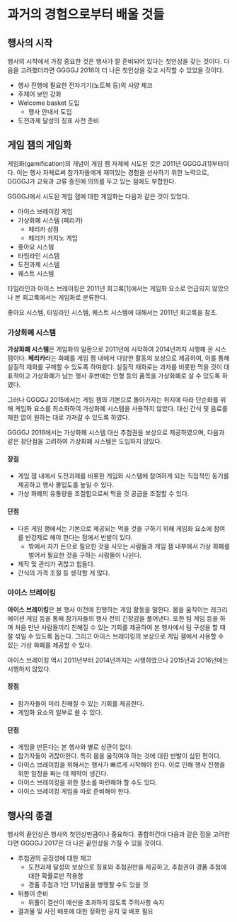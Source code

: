 # 과거의 경험으로부터 배울 것들

## 행사의 시작

행사의 시작에서 가장 중요한 것은 행사가 잘 준비되어 있다는 첫인상을 갖는 것이다. 다음을 고려했더라면 GGGGJ 2016이 더 나은 첫인상을 갖고 시작할 수 있었을 것이다.

* 행사 진행에 필요한 전자기기(노트북 등)의 사양 체크
* 주제어 보안 강화
* Welcome basket 도입
    * 행사 안내서 도입
* 도전과제 달성의 징표 사전 준비

## 게임 잼의 게임화

게임화(gamification)의 개념이 게임 잼 자체에 시도된 것은 2011년 GGGGJ\[1\]부터이다.
이는 행사 자체로써 참가자들에게 재미있는 경험을 선사하기 위한 노력으로, GGGGJ가 교육과 교류 증진에 의의를 두고 있는 점에도 부합한다.

GGGGJ에서 시도된 게임 잼에 대한 게임화는 다음과 같은 것이 있었다.

* 아이스 브레이킹 게임
* 가상화폐 시스템 (페리카)
    * 페리카 상점
    * 페리카 카지노 게임
* 좋아요 시스템
* 타임라인 시스템
* 도전과제 시스템
* 퀘스트 시스템

타임라인과 아이스 브레이킹은 2011년 회고록\[1\]에서는 게임화 요소로 언급되지 않았으나 본 회고록에서는 게임화로 분류한다.

좋아요 시스템, 타임라인 시스템, 퀘스트 시스템에 대해서는 2011년 회고록을 참조.

### 가상화폐 시스템

**가상화폐 시스템**은 게임화의 일환으로 2011년에 시작하여 2014년까지 시행해 온 시스템이다.
**페리카**라는 화폐를 게임 잼 내에서 다양한 활동의 보상으로 제공하여, 이를 통해 실질적 재화를 구매할 수 있도록 하여왔다.
실질적 재화로는 과자를 비롯한 먹을 것이 대표적이고 가상화폐가 남는 행사 후반에는 인형 등의 품목을 가상화폐로 살 수 있도록 하였다.

그러나 GGGGJ 2015에서는 게임 잼의 기본으로 돌아가자는 취지에 따라 단순화를 위해 게임화 요소를 최소화하여 가상화폐 시스템을 사용하지 않았다.
대신 간식 및 음료를 제한 없이 원하는 대로 가져갈 수 있도록 하였다.

GGGGJ 2016에서는 가상화폐 시스템 대신 추첨권을 보상으로 제공하였으며, 다음과 같은 장단점을 고려하여 가상화폐 시스템은 도입하지 않았다.

#### 장점

* 게임 잼 내에서 도전과제를 비롯한 게임화 시스템에 참여하게 되는 직접적인 동기를 제공하고 행사 몰입도를 높일 수 있다.
* 가상 화폐의 유통량을 조절함으로써 먹을 것 공급을 조절할 수 있다.

#### 단점

* 다른 게임 잼에서는 기본으로 제공되는 먹을 것을 구하기 위해 게임화 요소에 참여를 반강제로 해야 한다는 점에서 반발이 있다.
    * 밖에서 자기 돈으로 필요한 것을 사오는 사람들과 게임 잼 내부에서 가상 화폐를 벌어서 필요한 것을 구하는 사람들이 나뉜다.
* 제작 및 관리가 귀찮고 힘들다.
* 간식의 가격 조절 등 생각할 게 많다.

### 아이스 브레이킹

**아이스 브레이킹**은 본 행사 이전에 진행하는 게임 활동을 말한다.
몸을 움직이는 레크리에이션 게임 등을 통해 참가자들의 행사 전의 긴장감을 풀어낸다.
또한 팀 게임 등을 하며 처음 만난 사람들끼리 친해질 수 있는 기회를 제공하여 본 행사에서 팀 구성을 할 때 잘 섞일 수 있도록 돕는다.
그리고 아이스 브레이킹의 보상으로 게임 잼에서 사용할 수 있는 가상 화폐를 제공할 수 있다.

아이스 브레이킹 역시 2011년부터 2014년까지는 시행하였으나 2015년과 2016년에는 시행하지 않았다.

#### 장점

* 참가자들이 미리 친해질 수 있는 기회를 제공한다.
* 게임화 요소의 일부로 쓸 수 있다.

#### 단점

* 게임을 만든다는 본 행사와 별로 상관이 없다.
* 참가자들이 귀찮아한다.
  특히 몸을 움직여야 하는 것에 대한 반발이 심한 편이다.
* 아이스 브레이킹을 위해서는 행사가 빠르게 시작해야 한다.
  이로 인해 행사 진행을 위한 일정을 짜는 데 제약이 생긴다.
* 아이스 브레이킹을 위한 장소를 마련해야 할 수도 있다.
* 아이스 브레이킹 게임을 따로 준비해야 한다.

## 행사의 종결

행사의 끝인상은 행사의 첫인상만큼이나 중요하다. 종합하건대 다음과 같은 점을 고려한다면 GGGGJ 2017은 더 나은 끝인상을 가질 수 있을 것이다.

* 추첨권의 공정성에 대한 재고
    * 도전과제 달성의 보상으로 징표와 추첨권만을 제공하고, 추첨권이 경품 추첨에 대한 확률로만 작용함
    * 경품 추첨과 1인 1기념품을 병행할 수도 있을 것
* 뒤풀이 준비
    * 뒤풀이 결산이 예산을 초과하지 않도록 주의사항 숙지
* 결과물 및 사진 배포에 대한 정확한 공지 및 배포 필요
